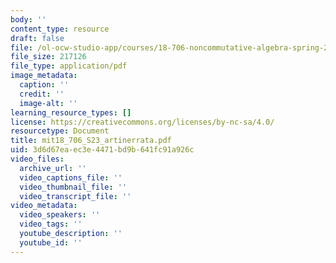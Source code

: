 ```yaml
---
body: ''
content_type: resource
draft: false
file: /ol-ocw-studio-app/courses/18-706-noncommutative-algebra-spring-2023/mit18_706_s23_artinerrata.pdf
file_size: 217126
file_type: application/pdf
image_metadata:
  caption: ''
  credit: ''
  image-alt: ''
learning_resource_types: []
license: https://creativecommons.org/licenses/by-nc-sa/4.0/
resourcetype: Document
title: mit18_706_S23_artinerrata.pdf
uid: 3d6d67ea-ec3e-4471-bd9b-641fc91a926c
video_files:
  archive_url: ''
  video_captions_file: ''
  video_thumbnail_file: ''
  video_transcript_file: ''
video_metadata:
  video_speakers: ''
  video_tags: ''
  youtube_description: ''
  youtube_id: ''
---
```

